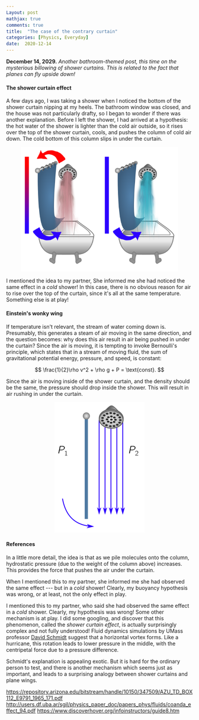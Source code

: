 ```yaml
---
Layout: post
mathjax: true
comments: true
title:  "The case of the contrary curtain"
categories: [Physics, Everyday]
date:  2020-12-14
---
```


**December 14, 2029.** *Another bathroom-themed post, this time
  on the mysterious billowing of shower curtains. This is related to
  the fact that planes can fly upside down!*

#### The shower curtain effect

A few days ago, I was taking a shower when I noticed the bottom of the
shower curtain nipping at my heels. The bathroom window was closed,
and the house was not particularly drafty, so I began to wonder if
there was another explanation.
Before I left the shower, I had arrived at a hypothesis: the hot water
of the shower is lighter than the cold air outside, so it rises over
the top of the shower curtain, cools, and pushes the column of cold
air down. The cold bottom of this column slips in under the curtain.

<figure>
    <div style="text-align:center"><img src
    ="/images/posts/shower1v2.png"/>
	</div>
	</figure>

I mentioned the idea to my partner, She informed me she had noticed the
same effect in a *cold* shower! In this case, there is no obvious reason
for air to rise over the top of the curtain, since it's all at the
same temperature.
Something else is at play!

#### Einstein's wonky wing

If temperature isn't relevant, the stream of water coming down is.
Presumably, this generates a steam of air moving in the same
direction, and the question becomes: why does this air result in air
being pushed in under the curtain?
Since the air is moving, it is tempting to invoke Bernoulli's
principle, which states that in a stream of moving fluid, the sum of
gravitational potential energy, pressure, and speed, is constant:

$$
\frac{1}{2}\rho v^2 + \rho g + P = \text{const}.
$$

Since the air is moving inside of the shower curtain, and
the density should be the same, the pressure should drop inside the
shower. This will result in air rushing in under the curtain.

<figure>
    <div style="text-align:center"><img src
    ="/images/posts/shower2.png"/>
	</div>
	</figure>

#### References

In a little more detail, the idea is that as we pile molecules onto
the column, hydrostatic pressure (due to the weight of the column
above) increases. This provides the force that pushes the air
under the curtain.

When I mentioned this to my partner, she informed me she had observed
the same effect --- but in a *cold* shower! Clearly, my buoyancy hypothesis was
wrong, or at least, not the only effect in play.

I mentioned this to my partner, who said she had observed the same
effect in a *cold* shower.
Clearly, my hypothesis was wrong! Some other mechanism is at play.
I did some googling, and discover that this phenomenon, called the
*shower curtain effect*, is actually surprisingly complex and not
fully understood!
Fluid dynamics simulations by UMass professor
[David Schmidt](https://mie.umass.edu/faculty/david-schmidt) suggest
that a horizontal vortex forms.
Like a hurricane, this rotation leads to lower pressure in the middle,
with the centripetal force due to a pressure difference.

Schmidt's explanation is appealing exotic.
But it is hard for the ordinary person to test, and there is another
mechanism which seems just as important, and leads to a surprising
analogy between shower curtains and plane wings.

https://repository.arizona.edu/bitstream/handle/10150/347509/AZU_TD_BOX112_E9791_1965_171.pdf
http://users.df.uba.ar/sgil/physics_paper_doc/papers_phys/fluids/coanda_effect_94.pdf
https://www.discoverhover.org/infoinstructors/guide8.htm
